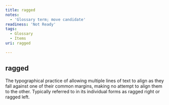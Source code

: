 ```yaml
---
title: ragged
notes:
  - 'Glossary term; move candidate'
readiness: 'Not Ready'
tags:
  - Glossary
  - Items
uri: ragged

---
```

## ragged

The typographical practice of allowing multiple lines of text to align as they fall against one of their common margins, making no attempt to align them to the other. Typically referred to in its individual forms as ragged right or ragged left.

